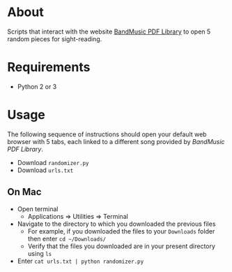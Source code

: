 # About

Scripts that interact with the website [BandMusic PDF Library](https://www.bandmusicpdf.org) to open 5 random pieces for sight-reading.

# Requirements

* Python 2 or 3

# Usage

The following sequence of instructions should open your default web browser with 5 tabs, each linked to a different song provided by *BandMusic PDF Library*.

* Download ```randomizer.py```
* Download ```urls.txt```

## On Mac

* Open terminal 
  * Applications => Utilities => Terminal
* Navigate to the directory to which you downloaded the previous files
  * For example, if you downloaded the files to your ```Downloads``` folder then enter ```cd ~/Downloads/```
  * Verify that the files you downloaded are in your present directory using ```ls```
* Enter ```cat urls.txt | python randomizer.py```
